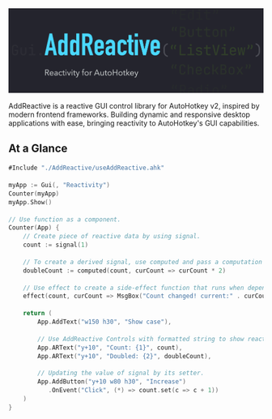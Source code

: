 <img src="./assets/banner.png">
<br>

AddReactive is a reactive GUI control library for AutoHotkey v2, inspired by modern frontend frameworks. 
Building dynamic and responsive desktop applications with ease, bringing reactivity to AutoHotkey's GUI capabilities.

## At a Glance


<!-- <img> use gif here -->
```go
#Include "./AddReactive/useAddReactive.ahk"

myApp := Gui(, "Reactivity")
Counter(myApp)
myApp.Show()

// Use function as a component.
Counter(App) {
    // Create piece of reactive data by using signal.
    count := signal(1)
    
    // To create a derived signal, use computed and pass a computation function
    doubleCount := computed(count, curCount => curCount * 2)

    // Use effect to create a side-effect function that runs when depend changes.
    effect(count, curCount => MsgBox("Count changed! current:" . curCount))

    return (
        App.AddText("w150 h30", "Show case"),
        
        // Use AddReactive Controls with formatted string to show reactive data.
        App.ARText("y+10", "Count: {1}", count),
        App.ARText("y+10", "Doubled: {2}", doubleCount),
        
        // Updating the value of signal by its setter.
        App.AddButton("y+10 w80 h30", "Increase")
           .OnEvent("Click", (*) => count.set(c => c + 1))
    )
}
```